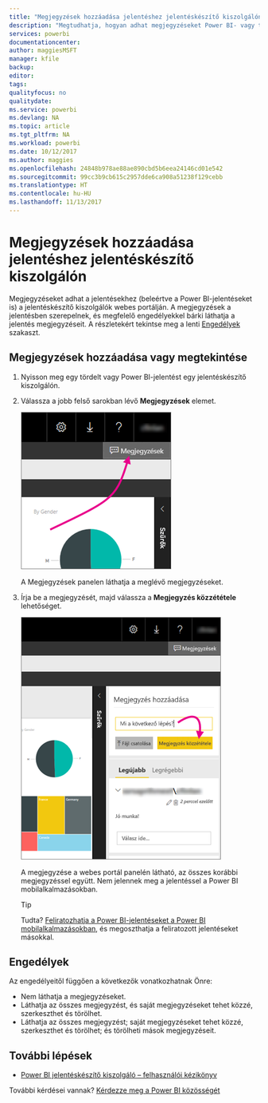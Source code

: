 ```yaml
---
title: "Megjegyzések hozzáadása jelentéshez jelentéskészítő kiszolgálón – Power BI jelentéskészítő kiszolgáló"
description: "Megtudhatja, hogyan adhat megjegyzéseket Power BI- vagy tördelt jelentéshez Power BI jelentéskészítő kiszolgálón vagy SQL Server Reporting Services jelentéskészítő kiszolgálón."
services: powerbi
documentationcenter: 
author: maggiesMSFT
manager: kfile
backup: 
editor: 
tags: 
qualityfocus: no
qualitydate: 
ms.service: powerbi
ms.devlang: NA
ms.topic: article
ms.tgt_pltfrm: NA
ms.workload: powerbi
ms.date: 10/12/2017
ms.author: maggies
ms.openlocfilehash: 24848b978ae88ae890cbd5b6eea24146cd01e542
ms.sourcegitcommit: 99cc3b9cb615c2957dde6ca908a51238f129cebb
ms.translationtype: HT
ms.contentlocale: hu-HU
ms.lasthandoff: 11/13/2017
---
```

# <a name="add-comments-to-a-report-in-a-report-server"></a>Megjegyzések hozzáadása jelentéshez jelentéskészítő kiszolgálón
Megjegyzéseket adhat a jelentésekhez (beleértve a Power BI-jelentéseket is) a jelentéskészítő kiszolgálók webes portálján. A megjegyzések a jelentésben szerepelnek, és megfelelő engedélyekkel bárki láthatja a jelentés megjegyzéseit. A részletekért tekintse meg a lenti [Engedélyek](#permissions) szakaszt.

## <a name="add-or-view-comments"></a>Megjegyzések hozzáadása vagy megtekintése
1. Nyisson meg egy tördelt vagy Power BI-jelentést egy jelentéskészítő kiszolgálón.
2. Válassza a jobb felső sarokban lévő **Megjegyzések** elemet.
   
    ![Megjegyzések kiválasztása](media/add-comments/report-server-web-portal-comments-button.png)
   
    A Megjegyzések panelen láthatja a meglévő megjegyzéseket.
3. Írja be a megjegyzését, majd válassza a **Megjegyzés közzététele** lehetőséget.
   
    ![Megjegyzés közzététele](media/add-comments/report-server-web-portal-comments-pane.png)
   
    A megjegyzése a webes portál panelén látható, az összes korábbi megjegyzéssel együtt. Nem jelennek meg a jelentéssel a Power BI mobilalkalmazásokban.
   
   > [!TIP]
   > Tudta? [Feliratozhatja a Power BI-jelentéseket a Power BI mobilalkalmazásokban](../mobile-annotate-and-share-a-tile-from-the-mobile-apps.md), és megoszthatja a feliratozott jelentéseket másokkal.
   > 
   > 

## <a name="permissions"></a>Engedélyek
Az engedélyeitől függően a következők vonatkozhatnak Önre:

* Nem láthatja a megjegyzéseket.
* Láthatja az összes megjegyzést, és saját megjegyzéseket tehet közzé, szerkeszthet és törölhet.
* Láthatja az összes megjegyzést; saját megjegyzéseket tehet közzé, szerkeszthet és törölhet; és törölheti mások megjegyzéseit.

## <a name="next-steps"></a>További lépések
* [Power BI jelentéskészítő kiszolgáló – felhasználói kézikönyv](user-handbook-overview.md)  

További kérdései vannak? [Kérdezze meg a Power BI közösségét](https://community.powerbi.com/)

